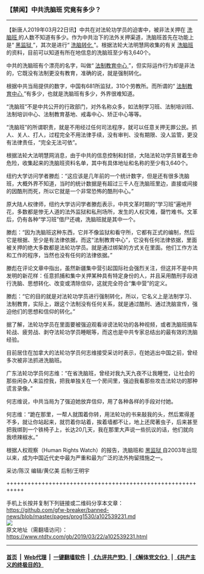 ### 【禁闻】中共洗脑班 究竟有多少？
------------------------

<div class="post_content" itemprop="articleBody">
 <p>
  【新唐人2019年03月22日讯】中共在对法轮功学员的迫害中，被非法关押在
  <a href="https://www.ntdtv.com/gb/洗脑班.htm">
   洗脑班
  </a>
  的人数不知道有多少。作为中共治下的法外关押渠道，洗脑班首先在功能上是“
  <a href="https://www.ntdtv.com/gb/黑监狱.htm">
   黑监狱
  </a>
  ”，其次是进行“
  <a href="https://www.ntdtv.com/gb/洗脑转化.htm">
   洗脑转化
  </a>
  ”。根据法轮大法明慧网收集的有关
  <a href="https://www.ntdtv.com/gb/洗脑班.htm">
   洗脑班
  </a>
  的资料，目前可以知道有所在地信息的洗脑班至少有3,640个。
 </p>
 <p>
  中共的洗脑班有个漂亮的名字，叫做“
  <a href="https://www.ntdtv.com/gb/法制教育中心.htm">
   法制教育中心
  </a>
  ”，但实际运作行为却是非法的，它既没有法制更没有教育，准确的说，就是强制转化。
 </p>
 <p>
  根据中共当局提供的数字，中国有681所监狱，310个劳教所。而所谓的“
  <a href="https://www.ntdtv.com/gb/法制教育中心.htm">
   法制教育中心
  </a>
  ”有多少，也就是洗脑班有多少，外界很难知道。
 </p>
 <p>
  “洗脑班”不是中共公开的行政部门，对外名称众多，如法制学习班、法制培训班、法制培训中心、法制教育基地、戒毒中心、矫正中心等等。
 </p>
 <p>
  “洗脑班”的所谓职责，就是不用经过任何司法程序，就可以任意关押无罪公民。抓人、关人、打人，过程完全不用法律手续，没有审判、没有期限、没人监管，更没有法律责任，“完全无法可依”。
 </p>
 <p>
  根据法轮大法明慧网消息，由于中共的信息控制和封锁，大陆法轮功学员冒着生命危险，收集起来的洗脑班资料名单，其中有具体地址和名称的至少有3,640个。
 </p>
 <p>
  纽约大学访问学者滕彪：“这应该是几年前的一个统计数字，但是还有很多洗脑班，大概外界不知道，当时的统计数据是有超过三千人在洗脑班里边，直接或间接的因酷刑而死，所以它就是一个非常恐怖的酷刑中心。”
 </p>
 <p>
  原大陆人权律师，纽约大学访问学者滕彪表示，中共文革时期的“学习班”遍地开花，多数都是惨无人道的法外监狱和私刑场所，发生的人权灾难，罄竹难书。文革后，仍有各种“学习班”借尸还魂，洗脑班就是其中一个。
 </p>
 <p>
  滕彪：“因为洗脑班这种东西，它并不像监狱和看守所，它都有正式的编制，然后它是根据、至少是有法律依据，而这“法制教育中心”，它没有任何法律依据，里面被关押的绝大多数都是法轮功学员。就是通过绑架的方式关在里面。他们工作方法和工作的程序，当然也没有任何的法律依据。”
 </p>
 <p>
  滕彪在评论文章中指出，虽然新疆集中营引起国际社会强烈关注，但这并不是中共发明的新花样：任意抓捕和集中关押某种具有特定身份的人，并且采用酷刑手段进行洗脑、思想转化、改变或清除信仰，这就完全符合“集中营”的定义。
 </p>
 <p>
  滕彪：“它的目的就是对法轮功学员进行强制转化，所以，它名义上是法制学习、法制教育，实际上，跟这个法制没有任何关系，就是通过酷刑、通过洗脑宣传，强迫他们的思想和信仰的转化。”
 </p>
 <p>
  据了解，法轮功学员在里面要被强迫观看诽谤法轮功的各种视频，或者洗脑班搞车轮战、疲劳战、剥夺法轮功学员睡眠等，而这也是中共专家总结出的最有效的洗脑经验。
 </p>
 <p>
  目前居住在加拿大的法轮功学员何志维接受采访时表示，在她逃出中国之前，曾经多次被非法抓进洗脑班。
 </p>
 <p>
  广东法轮功学员何志维：“在省洗脑班，曾经对我九天九夜不让我睡觉，让社会的那些闲杂人来监控我，把我单独关在一个房间里，强迫我看那些攻击法轮功的那种谎言录像。”
 </p>
 <p>
  何志维说，中共当局为了强迫她放弃信仰，用了各种各样的手段对付她。
 </p>
 <p>
  何志维：“跪在那里，一帮人就围着你转，用法轮功的书来敲我的头，然后累得差不多，就让你站起来，就罚着你站着，挨着墙都不让，地上还爬著虫子，后来甚至把我绑到一个铁椅子上，长达20几天，我在那里大声说一些抗议的话，他们就向我喷辣椒水。”
 </p>
 <p>
  根据人权观察（Human Rights Watch）的报告，洗脑班和
  <a href="https://www.ntdtv.com/gb/黑监狱.htm">
   黑监狱
  </a>
  自2003年出现以来，成为中国近代史中最为严重和最为广泛的法外拘留措施之一。
 </p>
 <p>
  采访/陈汉 编辑/黄亿美 后制/王明宇
 </p>
 <div class="single_ad">
 </div>
</div>

+++++++++++++++++++++++++++++++++++++++++++++++++++++++++++<br/><br/>
手机上长按并复制下列链接或二维码分享本文章：<br/>
https://github.com/gfw-breaker/banned-news/blob/master/pages/prog1530/a102539231.md <br/>
<a href='https://github.com/gfw-breaker/banned-news/blob/master/pages/prog1530/a102539231.md'><img src='https://github.com/gfw-breaker/banned-news/blob/master/pages/prog1530/a102539231.md.png'/></a> <br/>
原文地址（需翻墙访问）：https://www.ntdtv.com/gb/2019/03/22/a102539231.html


------------------------
#### [首页](https://github.com/gfw-breaker/banned-news/blob/master/README.md) &nbsp;|&nbsp; [Web代理](https://github.com/labour-camp/helloworld) &nbsp;|&nbsp; [一键翻墙软件](https://github.com/gfw-breaker/nogfw/blob/master/README.md) &nbsp;| [《九评共产党》](https://github.com/gfw-breaker/9ping.md/blob/master/README.md#九评之一评共产党是什么) | [《解体党文化》](https://github.com/gfw-breaker/jtdwh.md/blob/master/README.md) | [《共产主义的终极目的》](https://github.com/gfw-breaker/gczydzjmd.md/blob/master/README.md)

